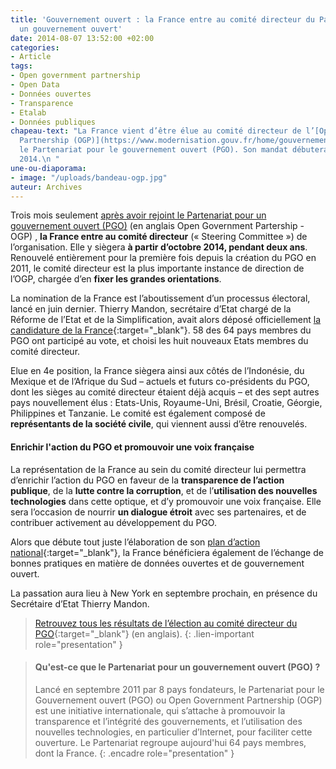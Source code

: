 ```yaml
---
title: 'Gouvernement ouvert : la France entre au comité directeur du Partenariat pour
  un gouvernement ouvert'
date: 2014-08-07 13:52:00 +02:00
categories:
- Article
tags:
- Open government partnership
- Open Data
- Données ouvertes
- Transparence
- Etalab
- Données publiques
chapeau-text: "La France vient d’être élue au comité directeur de l’[Open Government
  Partnership (OGP)](https://www.modernisation.gouv.fr/home/gouvernement-ouvert-la-france-entre-au-comite-directeur-de-lopen-government-partnership-ogp){:target=\"_blank\"},
  le Partenariat pour le gouvernement ouvert (PGO). Son mandat débutera en octobre
  2014.\n "
une-ou-diaporama:
- image: "/uploads/bandeau-ogp.jpg"
auteur: Archives
---
```


Trois mois seulement [après avoir rejoint le Partenariat pour un gouvernement ouvert (PGO)](/actualites/la-france-rejoint-le-partenariat-pour-un-gouvernement-ouvert/) (en anglais Open Government Partership - OGP) , **la France entre au comité directeur** (« Steering Committee ») de l’organisation. Elle y siègera **à partir d’octobre 2014, pendant deux ans**. Renouvelé entièrement pour la première fois depuis la création du PGO en 2011, le comité directeur est la plus importante instance de direction de l’OGP, chargée d’en **fixer les grandes orientations**.

La nomination de la France est l’aboutissement d’un processus électoral, lancé en juin dernier. Thierry Mandon, secrétaire d’Etat chargé de la Réforme de l’Etat et de la Simplification, avait alors déposé officiellement [la candidature de la France](http://www.opengovpartnership.org/sites/default/files/attachments/Candidature%20France%20Comit%C3%A9%20de%20Pilotage%20OGP.pdf){:target="_blank"}. 58 des 64 pays membres du PGO ont participé au vote, et choisi les huit nouveaux Etats membres du comité directeur.

Elue en 4e position, la France siègera ainsi aux côtés de l’Indonésie, du Mexique et de l’Afrique du Sud – actuels et futurs co-présidents du PGO, dont les sièges au comité directeur étaient déjà acquis – et des sept autres pays nouvellement élus : Etats-Unis, Royaume-Uni, Brésil, Croatie, Géorgie, Philippines et Tanzanie. Le comité est également composé de **représentants de la société civile**, qui viennent aussi d’être renouvelés.

#### Enrichir l'action du PGO et promouvoir une voix française
La représentation de la France au sein du comité directeur lui permettra d’enrichir l’action du PGO en faveur de la **transparence de l’action publique**, de la **lutte contre la corruption**, et de l’**utilisation des nouvelles technologies** dans cette optique, et d’y promouvoir une voix française. Elle sera l’occasion de nourrir **un dialogue étroit** avec ses partenaires, et de contribuer activement au développement du PGO.

Alors que débute tout juste l’élaboration de son [plan d’action national](https://www.opengovpartnership.org/how-it-works/action-plans){:target="_blank"}, la France bénéficiera également de l’échange de bonnes pratiques en matière de données ouvertes et de gouvernement ouvert.

La passation aura lieu à New York en septembre prochain, en présence du Secrétaire d’Etat Thierry Mandon.

> [Retrouvez tous les résultats de l’élection au comité directeur du PGO](https://www.opengovpartnership.org/about/steering-committee/steering-committee-2014-rotation-results){:target="_blank"} (en anglais).
{: .lien-important role="presentation" }

> #### Qu'est-ce que le Partenariat pour un gouvernement ouvert (PGO) ?
>
> Lancé en septembre 2011 par 8 pays fondateurs, le Partenariat pour le Gouvernement ouvert (PGO) ou Open Government Partnership (OGP) est une initiative internationale, qui s’attache à promouvoir la transparence et l’intégrité des gouvernements, et l’utilisation des nouvelles technologies, en particulier d’Internet, pour faciliter cette ouverture. Le Partenariat regroupe aujourd'hui 64 pays membres, dont la France.
{: .encadre role="presentation" }






